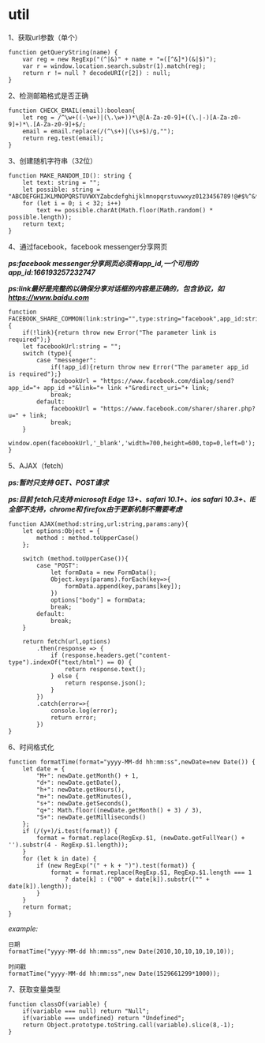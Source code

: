 # util

 1、获取url参数（单个）

    function getQueryString(name) {
        var reg = new RegExp("(^|&)" + name + "=([^&]*)(&|$)");
        var r = window.location.search.substr(1).match(reg);
        return r != null ? decodeURI(r[2]) : null;
    }
 2、检测邮箱格式是否正确

    function CHECK_EMAIL(email):boolean{
        let reg = /^\w+((-\w+)|(\.\w+))*\@[A-Za-z0-9]+((\.|-)[A-Za-z0-9]+)*\.[A-Za-z0-9]+$/;
        email = email.replace(/(^\s+)|(\s+$)/g,"");
        return reg.test(email);
    }
3、创建随机字符串（32位）

```
function MAKE_RANDOM_ID(): string {
    let text: string = "";
    let possible: string = "ABCDEFGHIJKLMNOPQRSTUVWXYZabcdefghijklmnopqrstuvwxyz0123456789!@#$%^&*";
    for (let i = 0; i < 32; i++)
        text += possible.charAt(Math.floor(Math.random() * possible.length));
    return text;
}
```

4、通过facebook，facebook messenger分享网页

***ps:facebook messenger分享网页必须有app_id,一个可用的app_id:166193257232747***

***ps:link最好是完整的以确保分享对话框的内容是正确的，包含协议，如 https://www.baidu.com***

```
function FACEBOOK_SHARE_COMMON(link:string="",type:string="facebook",app_id:string=""):void {
    if(!link){return throw new Error("The parameter link is required");}
    let facebookUrl:string = "";
    switch (type){
        case "messenger":
        	if(!app_id){return throw new Error("The parameter app_id is required");}
            facebookUrl = "https://www.facebook.com/dialog/send?app_id="+ app_id +"&link="+ link +"&redirect_uri="+ link;
            break;
        default:
            facebookUrl = "https://www.facebook.com/sharer/sharer.php?u=" + link;
            break;
    }
    window.open(facebookUrl,'_blank','width=700,height=600,top=0,left=0');
}
```

5、AJAX（fetch）

***ps:暂时只支持 GET、POST请求***

***ps:目前 fetch只支持 microsoft Edge 13+、safari 10.1+、ios safari 10.3+、IE全部不支持，chrome和 firefox由于更新机制不需要考虑***

```
function AJAX(method:string,url:string,params:any){
    let options:Object = {
        method : method.toUpperCase()
    };

    switch (method.toUpperCase()){
        case "POST":
            let formData = new FormData();
            Object.keys(params).forEach(key=>{
                formData.append(key,params[key]);
            })
            options["body"] = formData;
            break;
        default:
            break;
    }
    
    return fetch(url,options)
        .then(response => {
            if (response.headers.get("content-type").indexOf("text/html") == 0) {
                return response.text();
            } else {
                return response.json();
            }
        })
        .catch(error=>{
            console.log(error);
            return error;
        })
}
```

6、时间格式化

```
function formatTime(format="yyyy-MM-dd hh:mm:ss",newDate=new Date()) {
    let date = {
        "M+": newDate.getMonth() + 1,
        "d+": newDate.getDate(),
        "h+": newDate.getHours(),
        "m+": newDate.getMinutes(),
        "s+": newDate.getSeconds(),
        "q+": Math.floor((newDate.getMonth() + 3) / 3),
        "S+": newDate.getMilliseconds()
    };
    if (/(y+)/i.test(format)) {
        format = format.replace(RegExp.$1, (newDate.getFullYear() + '').substr(4 - RegExp.$1.length));
    }
    for (let k in date) {
        if (new RegExp("(" + k + ")").test(format)) {
            format = format.replace(RegExp.$1, RegExp.$1.length === 1
                ? date[k] : ("00" + date[k]).substr(("" + date[k]).length));
        }
    }
    return format;
}
```

*example:*

```
日期
formatTime("yyyy-MM-dd hh:mm:ss",new Date(2010,10,10,10,10,10));

时间戳
formatTime("yyyy-MM-dd hh:mm:ss",new Date(1529661299*1000));
```

7、获取变量类型

```
function classOf(variable) {
	if(variable === null) return "Null";
	if(variable === undefined) return "Undefined";
    return Object.prototype.toString.call(variable).slice(8,-1);
}
```
